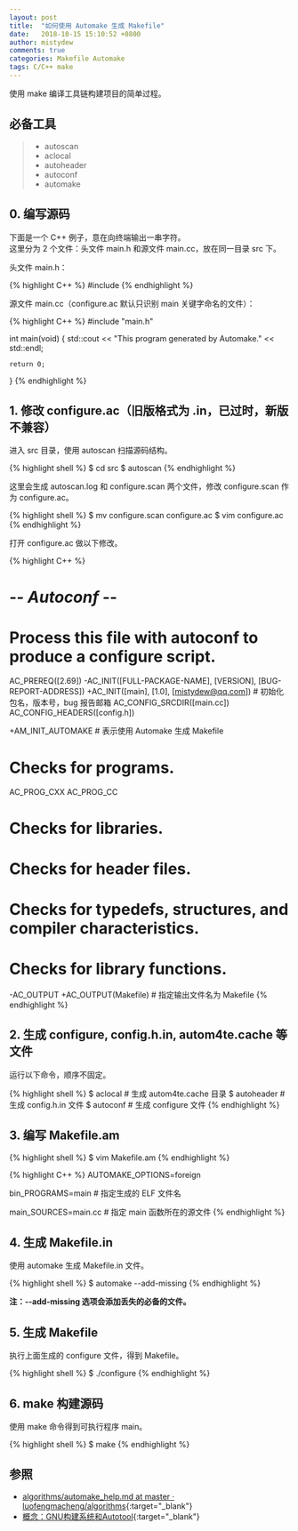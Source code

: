 ```yaml
---
layout: post
title:  "如何使用 Automake 生成 Makefile"
date:   2018-10-15 15:10:52 +0800
author: mistydew
comments: true
categories: Makefile Automake
tags: C/C++ make
---
```

使用 make 编译工具链构建项目的简单过程。

## 必备工具

> * autoscan
> * aclocal
> * autoheader
> * autoconf
> * automake

## 0. 编写源码

下面是一个 C++ 例子，意在向终端输出一串字符。<br>
这里分为 2 个文件：头文件 main.h 和源文件 main.cc，放在同一目录 src 下。

头文件 main.h：

{% highlight C++ %}
#include <iostream>
{% endhighlight %}

源文件 main.cc（configure.ac 默认只识别 main 关键字命名的文件）：

{% highlight C++ %}
#include "main.h"

int main(void)
{
	std::cout << "This program generated by Automake." << std::endl;

	return 0;
}
{% endhighlight %}

## 1. 修改 configure.ac（旧版格式为 .in，已过时，新版不兼容）

进入 src 目录，使用 autoscan 扫描源码结构。

{% highlight shell %}
$ cd src
$ autoscan
{% endhighlight %}

这里会生成 autoscan.log 和 configure.scan 两个文件，修改 configure.scan 作为 configure.ac。

{% highlight shell %}
$ mv configure.scan configure.ac
$ vim configure.ac
{% endhighlight %}

打开 configure.ac 做以下修改。

{% highlight C++ %}
#                                               -*- Autoconf -*-
# Process this file with autoconf to produce a configure script.

AC_PREREQ([2.69])
-AC_INIT([FULL-PACKAGE-NAME], [VERSION], [BUG-REPORT-ADDRESS])
+AC_INIT([main], [1.0], [mistydew@qq.com]) # 初始化包名，版本号，bug 报告邮箱
AC_CONFIG_SRCDIR([main.cc])
AC_CONFIG_HEADERS([config.h])

+AM_INIT_AUTOMAKE # 表示使用 Automake 生成 Makefile

# Checks for programs.
AC_PROG_CXX
AC_PROG_CC

# Checks for libraries.

# Checks for header files.

# Checks for typedefs, structures, and compiler characteristics.

# Checks for library functions.

-AC_OUTPUT
+AC_OUTPUT(Makefile) # 指定输出文件名为 Makefile
{% endhighlight %}

## 2. 生成 configure, config.h.in, autom4te.cache 等文件

运行以下命令，顺序不固定。

{% highlight shell %}
$ aclocal # 生成 autom4te.cache 目录
$ autoheader # 生成 config.h.in 文件
$ autoconf # 生成 configure 文件
{% endhighlight %}

## 3. 编写 Makefile.am

{% highlight shell %}
$ vim Makefile.am
{% endhighlight %}

{% highlight C++ %}
AUTOMAKE_OPTIONS=foreign

bin_PROGRAMS=main # 指定生成的 ELF 文件名

main_SOURCES=main.cc # 指定 main 函数所在的源文件
{% endhighlight %}

## 4. 生成 Makefile.in

使用 automake 生成 Makefile.in 文件。

{% highlight shell %}
$ automake --add-missing
{% endhighlight %}

**注：--add-missing 选项会添加丢失的必备的文件。**

## 5. 生成 Makefile

执行上面生成的 configure 文件，得到 Makefile。

{% highlight shell %}
$ ./configure
{% endhighlight %}

## 6. make 构建源码

使用 make 命令得到可执行程序 main。

{% highlight shell %}
$ make
{% endhighlight %}

## 参照

* [algorithms/automake_help.md at master · luofengmacheng/algorithms](https://github.com/luofengmacheng/algorithms/blob/master/myalgo/automake_help.md){:target="_blank"}
* [概念：GNU构建系统和Autotool](http://www.pchou.info/linux/2016/09/16/gnu-build-system-1.html){:target="_blank"}
